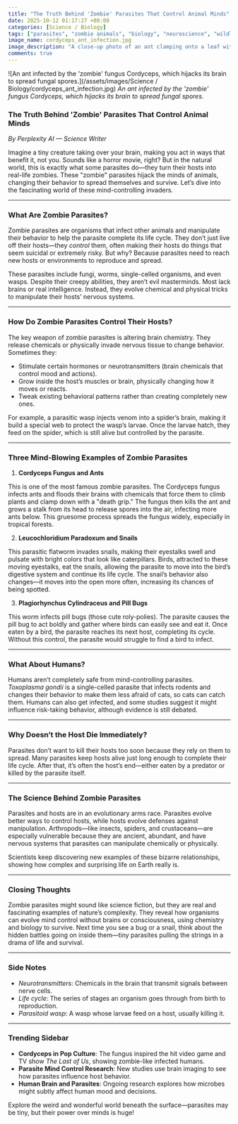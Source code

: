 ```yaml
---
title: "The Truth Behind 'Zombie' Parasites That Control Animal Minds"
date: 2025-10-12 01:17:27 +08:00
categories: [Science / Biology]
tags: ["parasites", "zombie animals", "biology", "neuroscience", "wildlife", "science education"]
image_name: cordyceps_ant_infection.jpg
image_description: "A close-up photo of an ant clamping onto a leaf with the characteristic fungal growth of cordyceps emerging from its head, illustrating how the parasite controls the ant's body to spread its spores."
comments: true
---
```



![An ant infected by the 'zombie' fungus Cordyceps, which hijacks its brain to spread fungal spores.](/assets/images/Science / Biology/cordyceps_ant_infection.jpg)
*An ant infected by the 'zombie' fungus Cordyceps, which hijacks its brain to spread fungal spores.*

<!-- Image Description: A close-up photo of an ant clamping onto a leaf with the characteristic fungal growth of cordyceps emerging from its head, illustrating how the parasite controls the ant's body to spread its spores. -->


### The Truth Behind 'Zombie' Parasites That Control Animal Minds

*By Perplexity AI — Science Writer*

Imagine a tiny creature taking over your brain, making you act in ways that benefit it, not you. Sounds like a horror movie, right? But in the natural world, this is exactly what some parasites do—they turn their hosts into real-life zombies. These "zombie" parasites hijack the minds of animals, changing their behavior to spread themselves and survive. Let’s dive into the fascinating world of these mind-controlling invaders.

---

### What Are Zombie Parasites?

Zombie parasites are organisms that infect other animals and manipulate their behavior to help the parasite complete its life cycle. They don’t just live off their hosts—they *control* them, often making their hosts do things that seem suicidal or extremely risky. But why? Because parasites need to reach new hosts or environments to reproduce and spread.

These parasites include fungi, worms, single-celled organisms, and even wasps. Despite their creepy abilities, they aren’t evil masterminds. Most lack brains or real intelligence. Instead, they evolve chemical and physical tricks to manipulate their hosts’ nervous systems.

---

### How Do Zombie Parasites Control Their Hosts?

The key weapon of zombie parasites is altering brain chemistry. They release chemicals or physically invade nervous tissue to change behavior. Sometimes they:

- Stimulate certain hormones or neurotransmitters (brain chemicals that control mood and actions).
- Grow inside the host’s muscles or brain, physically changing how it moves or reacts.
- Tweak existing behavioral patterns rather than creating completely new ones.

For example, a parasitic wasp injects venom into a spider’s brain, making it build a special web to protect the wasp’s larvae. Once the larvae hatch, they feed on the spider, which is still alive but controlled by the parasite.

---

### Three Mind-Blowing Examples of Zombie Parasites

1. **Cordyceps Fungus and Ants**

This is one of the most famous zombie parasites. The Cordyceps fungus infects ants and floods their brains with chemicals that force them to climb plants and clamp down with a "death grip." The fungus then kills the ant and grows a stalk from its head to release spores into the air, infecting more ants below. This gruesome process spreads the fungus widely, especially in tropical forests.

2. **Leucochloridium Paradoxum and Snails**

This parasitic flatworm invades snails, making their eyestalks swell and pulsate with bright colors that look like caterpillars. Birds, attracted to these moving eyestalks, eat the snails, allowing the parasite to move into the bird’s digestive system and continue its life cycle. The snail’s behavior also changes—it moves into the open more often, increasing its chances of being spotted.

3. **Plagiorhynchus Cylindraceus and Pill Bugs**

This worm infects pill bugs (those cute roly-polies). The parasite causes the pill bug to act boldly and gather where birds can easily see and eat it. Once eaten by a bird, the parasite reaches its next host, completing its cycle. Without this control, the parasite would struggle to find a bird to infect.

---

### What About Humans?

Humans aren’t completely safe from mind-controlling parasites. *Toxoplasma gondii* is a single-celled parasite that infects rodents and changes their behavior to make them less afraid of cats, so cats can catch them. Humans can also get infected, and some studies suggest it might influence risk-taking behavior, although evidence is still debated.

---

### Why Doesn’t the Host Die Immediately?

Parasites don’t want to kill their hosts too soon because they rely on them to spread. Many parasites keep hosts alive just long enough to complete their life cycle. After that, it’s often the host’s end—either eaten by a predator or killed by the parasite itself.

---

### The Science Behind Zombie Parasites

Parasites and hosts are in an evolutionary arms race. Parasites evolve better ways to control hosts, while hosts evolve defenses against manipulation. Arthropods—like insects, spiders, and crustaceans—are especially vulnerable because they are ancient, abundant, and have nervous systems that parasites can manipulate chemically or physically.

Scientists keep discovering new examples of these bizarre relationships, showing how complex and surprising life on Earth really is.

---

### Closing Thoughts

Zombie parasites might sound like science fiction, but they are real and fascinating examples of nature’s complexity. They reveal how organisms can evolve mind control without brains or consciousness, using chemistry and biology to survive. Next time you see a bug or a snail, think about the hidden battles going on inside them—tiny parasites pulling the strings in a drama of life and survival.

---

### Side Notes

- *Neurotransmitters*: Chemicals in the brain that transmit signals between nerve cells.
- *Life cycle*: The series of stages an organism goes through from birth to reproduction.
- *Parasitoid wasp*: A wasp whose larvae feed on a host, usually killing it.

---

### Trending Sidebar

- **Cordyceps in Pop Culture**: The fungus inspired the hit video game and TV show *The Last of Us*, showing zombie-like infected humans.
- **Parasite Mind Control Research**: New studies use brain imaging to see how parasites influence host behavior.
- **Human Brain and Parasites**: Ongoing research explores how microbes might subtly affect human mood and decisions.

Explore the weird and wonderful world beneath the surface—parasites may be tiny, but their power over minds is huge!
